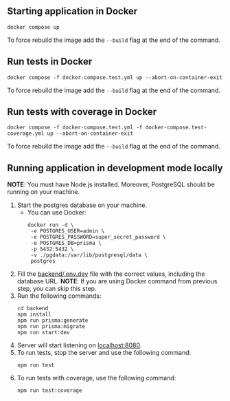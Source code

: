 ## Starting application in Docker
```shell
docker compose up
```
To force rebuild the image add the `--build` flag at the end of the command.

## Run tests in Docker
```shell
docker compose -f docker-compose.test.yml up --abort-on-container-exit
```
To force rebuild the image add the `--build` flag at the end of the command.

## Run tests with coverage in Docker
```shell
docker compose -f docker-compose.test.yml -f docker-compose.test-coverage.yml up --abort-on-container-exit
```
To force rebuild the image add the `--build` flag at the end of the command.

## Running application in development mode locally
**NOTE**: You must have Node.js installed. Moreover, PostgreSQL should be running on your machine.

1. Start the postgres database on your machine.
   - You can use Docker:
     ```shell
     docker run -d \
      -e POSTGRES_USER=admin \
      -e POSTGRES_PASSWORD=super_secret_password \
      -e POSTGRES_DB=prisma \
      -p 5432:5432 \
      -v ./pgdata:/var/lib/postgresql/data \
      postgres
     ```
2. Fill the [backend/.env.dev](backend/.env.dev) file with the correct values, including the database URL. **NOTE**: If you are using Docker command from previous step, you can skip this step.
3. Run the following commands:
    ```shell
    cd backend
    npm install
    npm run prisma:generate
    npm run prisma:migrate
    npm run start:dev
    ```
4. Server will start listening on [localhost:8080](http://localhost:8080).
5. To run tests, stop the server and use the following command:
    ```shell
    npm run test
    ```
6. To run tests with coverage, use the following command:
    ```shell
    npm run test:coverage
    ```
